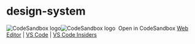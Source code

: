 # design-system

<img alt="CodeSandbox logo" src="https://raw.githubusercontent.com/codesandbox/open-in-codesandbox/main/assets/csb.light.svg#gh-dark-mode-only" /><img alt="CodeSandbox logo" src="https://raw.githubusercontent.com/codesandbox/open-in-codesandbox/main/assets/csb.svg#gh-light-mode-only" />&nbsp; Open in CodeSandbox <a href="https://codesandbox.io/p/github/bahutara/design-system">Web Editor</a> | <a href="https://codesandbox.io/p/vscode?owner=bahutara&repo=design-system/patch">VS Code</a> | <a href="https://codesandbox.io/p/vscode?owner=bahutara&repo=design-system/patch&insiders=true">VS Code Insiders</a>

<!-- open-in-codesandbox:complete -->
